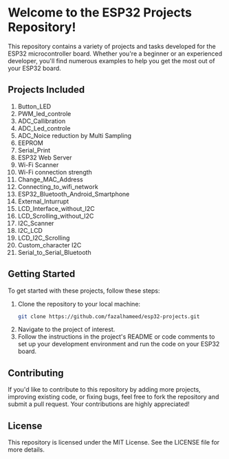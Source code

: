 
Welcome to the ESP32 Projects Repository!
=========================================

This repository contains a variety of projects and tasks developed for the ESP32 microcontroller board. Whether you're a beginner or an experienced developer, you'll find numerous examples to help you get the most out of your ESP32 board.

## Projects Included

1. Button_LED
2. PWM_led_controle
3. ADC_Callibration
4. ADC_Led_controle
5. ADC_Noice reduction by Multi Sampling
6. EEPROM
7. Serial_Print
8. ESP32 Web Server
9. Wi-Fi Scanner
10. Wi-Fi connection strength
11. Change_MAC_Address
12. Connecting_to_wifi_network
13. ESP32_Bluetooth_Android_Smartphone
14. External_Inturrupt
15. LCD_Interface_without_I2C
16. LCD_Scrolling_without_I2C
17. I2C_Scanner
18. I2C_LCD
19. LCD_I2C_Scrolling
20. Custom_character I2C
21. Serial_to_Serial_Bluetooth

## Getting Started

To get started with these projects, follow these steps:

1. Clone the repository to your local machine:
   ```sh
   git clone https://github.com/fazalhameed/esp32-projects.git

2. Navigate to the project of interest.
3. Follow the instructions in the project's README or code comments to set up your development environment and run the code on your ESP32 board.

## Contributing

If you'd like to contribute to this repository by adding more projects, improving existing code, or fixing bugs, feel free to fork the repository and submit a pull request. Your contributions are highly appreciated!

## License

This repository is licensed under the MIT License. See the LICENSE file for more details.
